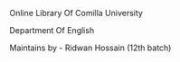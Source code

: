 Online Library Of Comilla University

Department Of English

Maintains by - Ridwan Hossain (12th batch)
